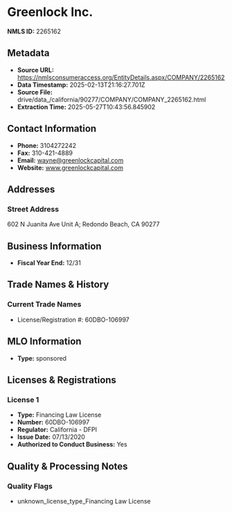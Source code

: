 # Greenlock Inc.

**NMLS ID:** 2265162

## Metadata
- **Source URL:** https://nmlsconsumeraccess.org/EntityDetails.aspx/COMPANY/2265162
- **Data Timestamp:** 2025-02-13T21:16:27.701Z
- **Source File:** drive/data_/california/90277/COMPANY/COMPANY_2265162.html
- **Extraction Time:** 2025-05-27T10:43:56.845902

## Contact Information
- **Phone:** 3104272242
- **Fax:** 310-421-4889
- **Email:** wayne@greenlockcapital.com
- **Website:** www.greenlockcapital.com

## Addresses
### Street Address
602 N Juanita Ave Unit A; Redondo Beach, CA 90277

## Business Information
- **Fiscal Year End:** 12/31

## Trade Names & History
### Current Trade Names
- License/Registration #: 60DBO-106997

## MLO Information
- **Type:** sponsored

## Licenses & Registrations

### License 1
- **Type:** Financing Law License
- **Number:** 60DBO-106997
- **Regulator:** California - DFPI
- **Issue Date:** 07/13/2020
- **Authorized to Conduct Business:** Yes

## Quality & Processing Notes
### Quality Flags
- unknown_license_type_Financing Law License
